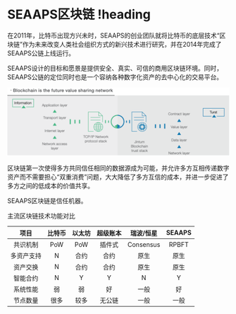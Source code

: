 # SEAAPS区块链 !heading

在2011年，比特币出现方兴未时，SEAAPS的创业团队就将比特币的底层技术“区块链”作为未来改变人类社会组织方式的新兴技术进行研究，并在2014年完成了SEAAPS公链上线运行。

SEAAPS设计的目标和愿景是提供安全、真实、可信的商用区块链环境。同时，SEAAPS公链的定位同时也是一个容纳各种数字化资产的去中心化的交易平台。

![local image](../Images/01_blockchain_layer.png)

区块链第一次使得多方共同信任相同的数据源成为可能，并允许多方互相传递数字资产而不需要担心“双重消费”问题，大大降低了多方互信的成本，并进一步促进了多方之间的低成本的价值共享。

SEAAPS区块链是信任机器。

主流区块链技术功能对比

项目|比特币|以太坊|超级账本|瑞波/恒星|SEAAPS
:--:|:--:|:--:|:--:|:--:|:--:
共识机制|PoW|PoW|插件式|Consensus|RPBFT
多资产支持|N|合约|合约|原生|原生
资产交换|N|合约|合约|原生|原生
智能合约|N|Y|Y|N|Y
系统性能|弱|弱|好|一般|好
节点数量|很多|较多|无公链|一般|一般
